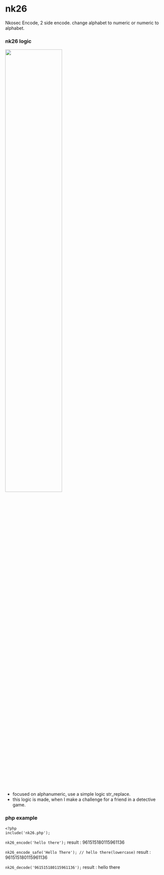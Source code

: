 # nk26
Nkosec Encode, 2 side encode. change alphabet to numeric or  numeric to alphabet.

### nk26 logic
<img src="https://raw.githubusercontent.com/milio48/nk26/master/nk26-logic.jpg" width="60%"></img>
 - focused on alphanumeric, use a simple logic str_replace.
 - this logic is made, when I make a challenge for a friend in a detective game.

### php example
```
<?php
include('nk26.php');
```

```nk26_encode('hello there');```
result : 961515180115961136

```nk26_encode_safe('Hello There'); // hello there(lowercase)```
result : 961515180115961136

```nk26_decode('961515180115961136');```
result : hello there
